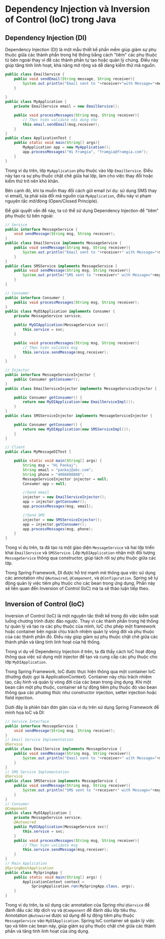 # Dependency Injection và Inversion of Control (IoC) trong Java
## Dependency Injection (DI)
Dependency Injection (DI) là một mẫu thiết kế phần mềm giúp giảm sự phụ thuộc giữa các thành phần trong hệ thống bằng cách "tiêm" các phụ thuộc từ bên ngoài thay vì để các thành phần tự tạo hoặc quản lý chúng. Điều này giúp tăng tính linh hoạt, khả năng mở rộng và dễ dàng kiểm thử mã nguồn.
```java
public class EmailService {
    public void sendEmail(String message, String receiver){
        System.out.println("Email sent to "+receiver+"with Message="+message);
    }
    
}
public class MyApplication {
    private EmailService email = new EmailService();

    public void processMessages(String msg, String receiver){
        // Thực hiện validate nội dung thư
        this.email.sendEmail(msg,receiver);
    }
}
public class ApplicationTest {
    public static void main(String[] args){
        MyApplication app = new MyApplication();
        app.processMessages("Hi Framgia", "framgia@framgia.com");
    }
}
```
Trong ví dụ trên, lớp `MyApplication` phụ thuộc vào lớp `EmailService`. Điều này tạo ra sự phụ thuộc chặt chẽ giữa hai lớp, làm cho việc thay đổi hoặc kiểm thử trở nên khó khăn.

Bên cạnh đó, khi ta muốn thay đổi cách gửi email (ví dụ: sử dụng SMS thay vì email), ta phải sửa đổi mã nguồn của `MyApplication`, điều này vi phạm nguyên tắc mở/đóng (Open/Closed Principle).

Để giải quyết vấn đề này, ta có thể sử dụng Dependency Injection để "tiêm" phụ thuộc từ bên ngoài:
```java
// Service
public interface MessageService {
    void sendMessage(String msg, String receiver);
}
public class EmailService implements MessageService {
    public void sendMessage(String msg, String receiver){
        System.out.println("Email sent to "+receiver+" with Message="+msg);
    }
}
public class SMSService implements MessageService {
    public void sendMessage(String msg, String receiver){
        System.out.println("SMS sent to "+receiver+" with Message="+msg);
    }
}
```

```java
// Consumer
public interface Consumer {
    public void processMessages(String msg, String receiver);
}
public class MyDIApplication implements Consumer {
    private MessageService service;

    public MyDIApplication(MessageService svc){
        this.service = svc;
    }

    public void processMessages(String msg, String receiver){
        // Thực hiện validate msg
        this.service.sendMessage(msg,receiver);
    }
}
```
```java
// Injector
public interface MessageServiceInjector {
    public Consumer getConsumer();
}
public class EmailServiceInjector implements MessageServiceInjector {

	public Consumer getConsumer() {
		return new MyDIApplication(new EmailServiceImpl());
	}
}
public class SMSServiceInjector implements MessageServiceInjector {

	public Consumer getConsumer() {
		return new MyDIApplication(new SMSServiceImpl());
	}
}
```

```java
// Client
public class MyMessageDITest {

	public static void main(String[] args) {
		String msg = "Hi Pankaj";
		String email = "pankaj@abc.com";
		String phone = "4088888888";
		MessageServiceInjector injector = null;
		Consumer app = null;

		//Send email
		injector = new EmailServiceInjector();
		app = injector.getConsumer();
		app.processMessages(msg, email);

		//Send SMS
		injector = new SMSServiceInjector();
		app = injector.getConsumer();
		app.processMessages(msg, phone);
	}
}
```
Trong ví dụ trên, ta đã tạo ra một giao diện `MessageService` và hai lớp triển khai `EmailService` và `SMSService`. Lớp `MyDIApplication` nhận một đối tượng `MessageService` thông qua constructor, giúp tách rời sự phụ thuộc giữa các lớp.

Trong Spring Framework, DI được hỗ trợ mạnh mẽ thông qua việc sử dụng các annotation như `@Autowired`, `@Component`, và `@Configuration`. Spring sẽ tự động quản lý việc tiêm phụ thuộc cho các bean trong ứng dụng. Phần này sẽ liên quan đến Inversion of Control (IoC) mà ta sẽ thảo luận tiếp theo.

## Inversion of Control (IoC)
Inversion of Control (IoC) là một nguyên tắc thiết kế trong đó việc kiểm soát luồng chương trình được đảo ngược. Thay vì các thành phần trong hệ thống tự quản lý và tạo ra các phụ thuộc của mình, IoC cho phép một framework hoặc container bên ngoài chịu trách nhiệm quản lý vòng đời và phụ thuộc của các thành phần đó. Điều này giúp giảm sự phụ thuộc chặt chẽ giữa các thành phần và tăng tính linh hoạt của hệ thống.

Trong ví dụ về Dependency Injection ở trên, ta đã thấy cách IoC hoạt động thông qua việc sử dụng một injector để tạo và cung cấp các phụ thuộc cho lớp `MyDIApplication`.

Trong Spring Framework, IoC được thực hiện thông qua một container IoC (thường được gọi là ApplicationContext). Container này chịu trách nhiệm tạo, cấu hình và quản lý vòng đời của các bean trong ứng dụng. Khi một bean cần một phụ thuộc, container sẽ tự động tiêm phụ thuộc đó vào bean thông qua các phương thức như constructor injection, setter injection hoặc field injection.

Dưới đây là phiên bản đơn giản của ví dụ trên sử dụng Spring Framework để minh họa IoC và DI:
```java
// Service Interface
public interface MessageService {
    void sendMessage(String msg, String receiver);
}
// Email Service Implementation
@Service
public class EmailService implements MessageService {
    public void sendMessage(String msg, String receiver){
        System.out.println("Email sent to "+receiver+" with Message="+msg);
    }
}
// SMS Service Implementation
@Service
public class SMSService implements MessageService {
    public void sendMessage(String msg, String receiver){
        System.out.println("SMS sent to "+receiver+" with Message="+msg);
    }
}
// Consumer
@Component
public class MyDIApplication {
    private MessageService service; 
    @Autowired
    public MyDIApplication(MessageService svc){
        this.service = svc;
    }
    public void processMessages(String msg, String receiver){
        // Thực hiện validate msg
        this.service.sendMessage(msg,receiver);
    }
}
// Main Application
@SpringBootApplication
public class MySpringApp {
    public static void main(String[] args) {
        ApplicationContext context =
            SpringApplication.run(MySpringApp.class, args);
    }
}
```
Trong ví dụ trên, ta sử dụng các annotation của Spring như `@Service` để đánh dấu các lớp dịch vụ và `@Component` để đánh dấu lớp tiêu thụ. Annotation `@Autowired` được sử dụng để tự động tiêm phụ thuộc `MessageService` vào `MyDIApplication`. Spring IoC container sẽ quản lý việc tạo và tiêm các bean này, giúp giảm sự phụ thuộc chặt chẽ giữa các thành phần và tăng tính linh hoạt của ứng dụng.